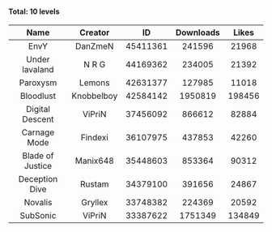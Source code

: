 #### Total: 10 levels

| Name | Creator | ID | Downloads | Likes |
|:---:|:---:|:---:|:---:|:---:|
| EnvY | DanZmeN | 45411361 | 241596 | 21968
| Under lavaland | N R G | 44169362 | 234005 | 21392
| Paroxysm | Lemons | 42631377 | 127985 | 11018
| Bloodlust | Knobbelboy | 42584142 | 1950819 | 198456
| Digital Descent | ViPriN | 37456092 | 866612 | 82884
| Carnage Mode | Findexi | 36107975 | 437853 | 42260
| Blade of Justice | Manix648 | 35448603 | 853364 | 90312
| Deception Dive | Rustam | 34379100 | 391656 | 24867
| Novalis | Gryllex | 33748382 | 224369 | 20592
| SubSonic | ViPriN | 33387622 | 1751349 | 134849
